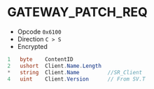# GATEWAY\_PATCH\_REQ

* Opcode `0x6100`
* Direction `C > S`
* Encrypted

```csharp
1   byte    ContentID
2   ushort  Client.Name.Length
*   string  Client.Name         //SR_Client
4   uint    Client.Version      // From SV.T
```

